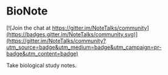 # BioNote

[![Join the chat at https://gitter.im/NoteTalks/community](https://badges.gitter.im/NoteTalks/community.svg)](https://gitter.im/NoteTalks/community?utm_source=badge&utm_medium=badge&utm_campaign=pr-badge&utm_content=badge)

Take biological study notes.
